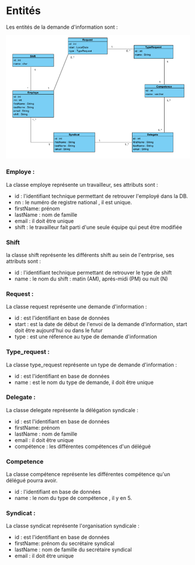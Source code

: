 # Entités #

Les entités de la demande d'information sont :


![diagramme](./images/entity.png)


### Employe : ###

La classe employe représente un travailleur, ses attributs sont :

- id :  l'identifiant technique permettant de retrouver l'employé dans la DB.
- nn : le numéro de registre national , il est unique.
- firstName: prénom
- lastName : nom de famille
- email : il doit être unique
- shift : le travailleur fait parti d'une seule équipe qui peut être modifiée

### Shift ###

la classe shift représente les différents shift au sein de l'entrprise, ses attributs sont : 

- id : l'identifiant technique permettant de retrouver le type de shift 
- name : le nom du shift : matin (AM), aprés-midi (PM) ou nuit (N)

### Request : ###

La classe request représente une demande d'information :

-  id : est l'identifiant en base de données
- start : est la date de début de l'envoi de la demande d'information, start doit être aujourd'hui ou dans le futur
- type : est une réference au type de demande d'information

### Type_request : ###

La classe type_request représente un type de demande d'information  : 
-  id : est l'identifiant en base de données
- name : est le nom du type de demande, il doit être unique

### Delegate : ###

La classe delegate représente la délégation syndicale : 

-  id : est l'identifiant en base de données
- firstName: prénom
- lastName : nom de famille
- email : il doit être unique
- compétence : les différentes compétences d'un délégué

### Competence ###

La classe compétence représente les différentes compétence qu'un délégué pourra avoir.

- id : l'identifiant en base de données 
- name : le nom du type de compétence , il y en 5.

### Syndicat : ###

La classe syndicat représente l'organisation syndicale :

- id : est l'identifiant en base de données
- firstName: prénom du secrétaire syndical
- lastName : nom de famille du secrétaire syndical
- email : il doit être unique
